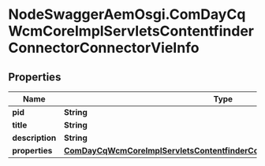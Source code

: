 # NodeSwaggerAemOsgi.ComDayCqWcmCoreImplServletsContentfinderConnectorConnectorVieInfo

## Properties
Name | Type | Description | Notes
------------ | ------------- | ------------- | -------------
**pid** | **String** |  | [optional] 
**title** | **String** |  | [optional] 
**description** | **String** |  | [optional] 
**properties** | [**ComDayCqWcmCoreImplServletsContentfinderConnectorConnectorVieProperties**](ComDayCqWcmCoreImplServletsContentfinderConnectorConnectorVieProperties.md) |  | [optional] 


